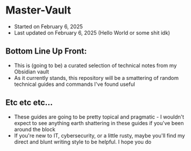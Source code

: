 # Master-Vault
- Started on February 6, 2025
- Last updated on February 6, 2025 (Hello World or some shit idk)

## Bottom Line Up Front:
- This is (going to be) a curated selection of technical notes from my Obsidian vault
- As it currently stands, this repository will be a smattering of random technical guides and commands I've found useful

## Etc etc etc...
- These guides are going to be pretty topical and pragmatic - I wouldn't expect to see anything earth shattering in these guides if you've been around the block
- If you're new to IT, cybersecurity, or a little rusty, maybe you'll find my direct and blunt writing style to be helpful. I hope you do

